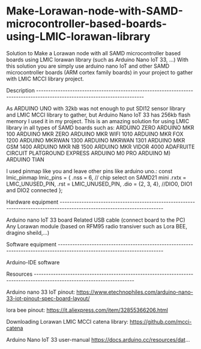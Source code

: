 # Make-Lorawan-node-with-SAMD-microcontroller-based-boards-using-LMIC-lorawan-library
Solution to Make a Lorawan node with all SAMD microcontroller based boards using LMIC lorawan library (such as Arduino Nano IoT 33, ...)
With this solution you are simply use arduino nano IoT and other SAMD microcontroller boards (ARM cortex family boards) in your project to gather with LMIC MCCI library project.

Description --------------------------------------------------------------------------------------------------------------------------

As  ARDUINO UNO with 32kb was not enough to put SDI12 sensor library and LMIC MCCI library to gather, but Arduino Nano IoT 33  has 256kb flash memory I used it in my project. This is an amazing solution for using LMIC library in all types of SAMD boards such as: 
ARDUINO ZERO
ARDUINO MKR 100
ARDUINO MKR ZERO
ARDUINO MKR WIFI 1010
ARDUINO MKR FOX 1200
ARDUINO MKRWAN 1300
ARDUINO MKRWAN 1301
ARDUINO MKR GSM 1400
ARDUINO MKR NB 1500
ARDUINO MKR VIDOR 4000
ADAFRUITE CIRCUIT PLATGROUND EXPRESS
ARDUINO M0 PRO
ARDUINO M)
ARDUINO TIAN

I used pinmap like you and leave other pins like arduino uno.:
const lmic_pinmap lmic_pins = {
.nss = 6, // chip select on SAMD21 mini
.rxtx = LMIC_UNUSED_PIN,
.rst = LMIC_UNUSED_PIN,
.dio = {2, 3, 4}, //DIO0, DIO1 and DIO2 connected
};

Hardware equipment -------------------------------------------------------------------------------------------------------------------------

Arduino nano IoT 33 board
Related USB cable (connect board to the PC)
Any Lorawan module (based on RFM95 radio transiver such as Lora BEE, dragino sheild,...)

Software equipment -------------------------------------------------------------------------------------------------------------------------

Arduino-IDE software

Resources -----------------------------------------------------------------------------------------------------------------------

Arduino nano 33 IoT pinout:
https://www.etechnophiles.com/arduino-nano-33-iot-pinout-spec-board-layout/

lora bee pinout:
https://it.aliexpress.com/item/32855366206.html

Downloading Lorawan LMIC MCCI catena library:
https://github.com/mcci-catena

Arduino Nano IoT 33 user-manual
https://docs.arduino.cc/resources/dat...
